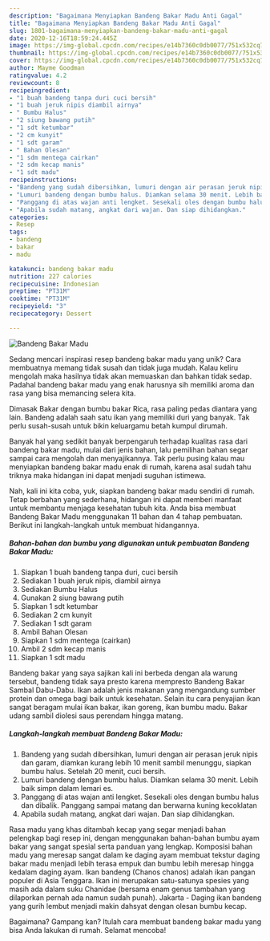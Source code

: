```yaml
---
description: "Bagaimana Menyiapkan Bandeng Bakar Madu Anti Gagal"
title: "Bagaimana Menyiapkan Bandeng Bakar Madu Anti Gagal"
slug: 1801-bagaimana-menyiapkan-bandeng-bakar-madu-anti-gagal
date: 2020-12-16T18:59:24.445Z
image: https://img-global.cpcdn.com/recipes/e14b7360c0db0077/751x532cq70/bandeng-bakar-madu-foto-resep-utama.jpg
thumbnail: https://img-global.cpcdn.com/recipes/e14b7360c0db0077/751x532cq70/bandeng-bakar-madu-foto-resep-utama.jpg
cover: https://img-global.cpcdn.com/recipes/e14b7360c0db0077/751x532cq70/bandeng-bakar-madu-foto-resep-utama.jpg
author: Mayme Goodman
ratingvalue: 4.2
reviewcount: 8
recipeingredient:
- "1 buah bandeng tanpa duri cuci bersih"
- "1 buah jeruk nipis diambil airnya"
- " Bumbu Halus"
- "2 siung bawang putih"
- "1 sdt ketumbar"
- "2 cm kunyit"
- "1 sdt garam"
- " Bahan Olesan"
- "1 sdm mentega cairkan"
- "2 sdm kecap manis"
- "1 sdt madu"
recipeinstructions:
- "Bandeng yang sudah dibersihkan, lumuri dengan air perasan jeruk nipis dan garam, diamkan kurang lebih 10 menit sambil menunggu, siapkan bumbu halus. Setelah 20 menit, cuci bersih."
- "Lumuri bandeng dengan bumbu halus. Diamkan selama 30 menit. Lebih baik simpn dalam lemari es."
- "Panggang di atas wajan anti lengket. Sesekali oles dengan bumbu halus dan dibalik. Panggang sampai matang dan berwarna kuning kecoklatan"
- "Apabila sudah matang, angkat dari wajan. Dan siap dihidangkan."
categories:
- Resep
tags:
- bandeng
- bakar
- madu

katakunci: bandeng bakar madu 
nutrition: 227 calories
recipecuisine: Indonesian
preptime: "PT31M"
cooktime: "PT31M"
recipeyield: "3"
recipecategory: Dessert

---
```



![Bandeng Bakar Madu](https://img-global.cpcdn.com/recipes/e14b7360c0db0077/751x532cq70/bandeng-bakar-madu-foto-resep-utama.jpg)

Sedang mencari inspirasi resep bandeng bakar madu yang unik? Cara membuatnya memang tidak susah dan tidak juga mudah. Kalau keliru mengolah maka hasilnya tidak akan memuaskan dan bahkan tidak sedap. Padahal bandeng bakar madu yang enak harusnya sih memiliki aroma dan rasa yang bisa memancing selera kita.

Dimasak Bakar dengan bumbu bakar Rica, rasa paling pedas diantara yang lain. Bandeng adalah saah satu ikan yang memiliki duri yang banyak. Tak perlu susah-susah untuk bikin keluargamu betah kumpul dirumah.

Banyak hal yang sedikit banyak berpengaruh terhadap kualitas rasa dari bandeng bakar madu, mulai dari jenis bahan, lalu pemilihan bahan segar sampai cara mengolah dan menyajikannya. Tak perlu pusing kalau mau menyiapkan bandeng bakar madu enak di rumah, karena asal sudah tahu triknya maka hidangan ini dapat menjadi suguhan istimewa.


Nah, kali ini kita coba, yuk, siapkan bandeng bakar madu sendiri di rumah. Tetap berbahan yang sederhana, hidangan ini dapat memberi manfaat untuk membantu menjaga kesehatan tubuh kita. Anda bisa membuat Bandeng Bakar Madu menggunakan 11 bahan dan 4 tahap pembuatan. Berikut ini langkah-langkah untuk membuat hidangannya.

<!--inarticleads1-->

##### Bahan-bahan dan bumbu yang digunakan untuk pembuatan Bandeng Bakar Madu:

1. Siapkan 1 buah bandeng tanpa duri, cuci bersih
1. Sediakan 1 buah jeruk nipis, diambil airnya
1. Sediakan  Bumbu Halus
1. Gunakan 2 siung bawang putih
1. Siapkan 1 sdt ketumbar
1. Sediakan 2 cm kunyit
1. Sediakan 1 sdt garam
1. Ambil  Bahan Olesan
1. Siapkan 1 sdm mentega (cairkan)
1. Ambil 2 sdm kecap manis
1. Siapkan 1 sdt madu


Bandeng bakar yang saya sajikan kali ini berbeda dengan ala warung tersebut, bandeng tidak saya presto karena mempresto Bandeng Bakar Sambal Dabu-Dabu. Ikan adalah jenis makanan yang mengandung sumber protein dan omega bagi baik untuk kesehatan. Selain itu cara penyajian ikan sangat beragam mulai ikan bakar, ikan goreng, ikan bumbu madu. Bakar udang sambil diolesi saus perendam hingga matang. 

<!--inarticleads2-->

##### Langkah-langkah membuat Bandeng Bakar Madu:

1. Bandeng yang sudah dibersihkan, lumuri dengan air perasan jeruk nipis dan garam, diamkan kurang lebih 10 menit sambil menunggu, siapkan bumbu halus. Setelah 20 menit, cuci bersih.
1. Lumuri bandeng dengan bumbu halus. Diamkan selama 30 menit. Lebih baik simpn dalam lemari es.
1. Panggang di atas wajan anti lengket. Sesekali oles dengan bumbu halus dan dibalik. Panggang sampai matang dan berwarna kuning kecoklatan
1. Apabila sudah matang, angkat dari wajan. Dan siap dihidangkan.


Rasa madu yang khas ditambah kecap yang segar menjadi bahan pelengkap bagi resep ini, dengan menggunakan bahan-bahan bumbu ayam bakar yang sangat spesial serta panduan yang lengkap. Komposisi bahan madu yang meresap sangat dalam ke daging ayam membuat tekstur daging bakar madu menjadi lebih terasa empuk dan bumbu lebih meresap hingga kedalam daging ayam. Ikan bandeng (Chanos chanos) adalah ikan pangan populer di Asia Tenggara. Ikan ini merupakan satu-satunya spesies yang masih ada dalam suku Chanidae (bersama enam genus tambahan yang dilaporkan pernah ada namun sudah punah). Jakarta - Daging ikan bandeng yang gurih lembut menjadi makin dahsyat dengan olesan bumbu kecap. 

Bagaimana? Gampang kan? Itulah cara membuat bandeng bakar madu yang bisa Anda lakukan di rumah. Selamat mencoba!
